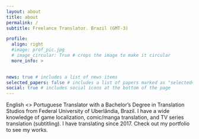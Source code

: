 ```yaml
---
layout: about
title: about
permalink: /
subtitle: Freelance Translator. Brazil (GMT-3)

profile:
  align: right
  #image: prof_pic.jpg
  # image_circular: True # crops the image to make it circular
  more_info: >
    

news: true # includes a list of news items
selected_papers: false # includes a list of papers marked as "selected={true}"
social: true # includes social icons at the bottom of the page
---
```


<p>English &lt;&gt; Portuguese Translator with a Bachelor’s Degree in Translation Studios from Federal University of Uberlândia, Brazil. I have a wide knowledge of game localization, comic/manga translation, and TV series translation (subtitling). I have translating since 2017. Check out my portfolio to see my works.</p>
